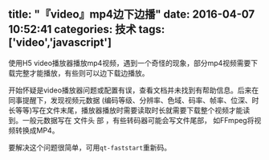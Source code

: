 title: "『video』mp4边下边播"
date: 2016-04-07 10:52:41
categories: 技术
tags: ['video','javascript']
---

使用H5 video播放器播放mp4视频，遇到一个奇怪的现象，部分mp4视频需要下载完整才能播放，有些则可以边下载边播放。

开始怀疑是video播放器问题或配置有误，查看文档并未找到有帮助信息。后来在同事提醒下，发现视频元数据 (编码等级、分辨率、色域、码率、帧率、位深、时长等等)写在文件末尾，播放器播放时需要读取时长就需要下载整个视频才能读到。一般元数据写在 文件头 部 ，有些转码器可能会写文件尾部， 如FFmpeg将视频转换成MP4。

要解决这个问题很简单，可用`qt-faststart`重新码。

<!--more-->

